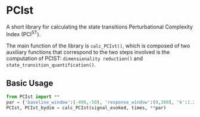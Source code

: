 # PCIst
A short library for calculating the state transitions Perturbational Complexity Index (PCI<sup>ST</sup>).

The main function of the library is `calc_PCIst()`, which  is composed of two auxiliary functions that correspond to the two steps involved is the computation of PCIST: `dimensionality reduction()` and `state_transition_quantification()`.

## Basic Usage
```python
from PCIst import **
par = {'baseline_window':(-400,-50), 'response_window':(0,300), 'k':1.2, 'min_snr':1.1, 'max_var':99, 'embed':False,'n_steps':100}
PCIst, PCIst_bydim = calc_PCIst(signal_evoked, times, **par)
```
